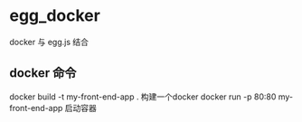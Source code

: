 # egg_docker
docker 与 egg.js  结合


## docker 命令

docker build -t my-front-end-app .   构建一个docker
docker run -p 80:80 my-front-end-app  启动容器